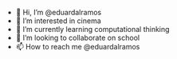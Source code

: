 - 👋 Hi, I’m @eduardalramos
- 👀 I’m interested in cinema
- 🌱 I’m currently learning computational thinking
- 💞️ I’m looking to collaborate on school
- 📫 How to reach me @eduardalramos

<!---
eduardalramos/eduardalramos is a ✨ special ✨ repository because its `README.md` (this file) appears on your GitHub profile.
You can click the Preview link to take a look at your changes.
--->
